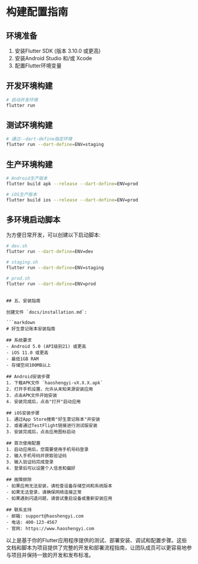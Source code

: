 # 构建配置指南

## 环境准备
1. 安装Flutter SDK (版本 3.10.0 或更高)
2. 安装Android Studio 和/或 Xcode
3. 配置Flutter环境变量

## 开发环境构建
```bash
# 启动开发环境
flutter run
```

## 测试环境构建
```bash
# 通过--dart-define指定环境
flutter run --dart-define=ENV=staging
```

## 生产环境构建
```bash
# Android生产版本
flutter build apk --release --dart-define=ENV=prod

# iOS生产版本
flutter build ios --release --dart-define=ENV=prod
```

## 多环境启动脚本
为方便日常开发，可以创建以下启动脚本:

```bash
# dev.sh
flutter run --dart-define=ENV=dev

# staging.sh
flutter run --dart-define=ENV=staging

# prod.sh
flutter run --dart-define=ENV=prod
```
```

## 五、安装指南

创建文件 `docs/installation.md`:

```markdown
# 好生意记账本安装指南

## 系统要求
- Android 5.0 (API级别21) 或更高
- iOS 11.0 或更高
- 最低1GB RAM
- 存储空间100MB以上

## Android安装步骤
1. 下载APK文件 `haoshengyi-vX.X.X.apk`
2. 打开手机设置，允许从未知来源安装应用
3. 点击APK文件开始安装
4. 安装完成后，点击"打开"启动应用

## iOS安装步骤
1. 通过App Store搜索"好生意记账本"并安装
2. 或者通过TestFlight链接进行测试版安装
3. 安装完成后，点击应用图标启动

## 首次使用配置
1. 启动应用后，您需要使用手机号码登录
2. 输入手机号码并获取验证码
3. 输入验证码完成登录
4. 登录后可以设置个人信息和偏好

## 故障排除
- 如果应用无法安装，请检查设备存储空间和系统版本
- 如果无法登录，请确保网络连接正常
- 如果遇到闪退问题，请尝试重启设备或重新安装应用

## 联系支持
- 邮箱: support@haoshengyi.com
- 电话: 400-123-4567
- 官网: https://www.haoshengyi.com
```

以上是基于你的Flutter应用程序提供的测试、部署安装、调试和配置步骤。这些文档和脚本为项目提供了完整的开发和部署流程指南，让团队成员可以更容易地参与项目并保持一致的开发和发布标准。
